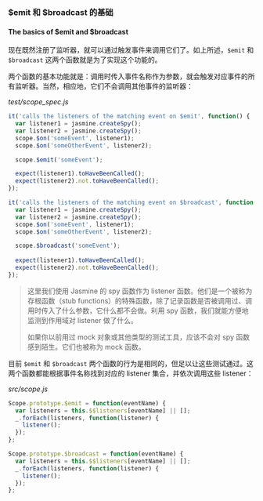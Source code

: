 ### $emit 和 $broadcast 的基础
#### The basics of $emit and $broadcast

现在既然注册了监听器，就可以通过触发事件来调用它们了。如上所述，`$emit` 和 `$broadcast` 这两个函数就是为了实现这个功能的。

两个函数的基本功能就是：调用时传入事件名称作为参数，就会触发对应事件的所有监听器。当然，相应地，它们不会调用其他事件的监听器：

_test/scope_spec.js_

```js
it('calls the listeners of the matching event on $emit', function() {
  var listener1 = jasmine.createSpy();
  var listener2 = jasmine.createSpy();
  scope.$on('someEvent', listener1);
  scope.$on('someOtherEvent', listener2);

  scope.$emit('someEvent');

  expect(listener1).toHaveBeenCalled();
  expect(listener2).not.toHaveBeenCalled();
});

it('calls the listeners of the matching event on $broadcast', function() {
  var listener1 = jasmine.createSpy();
  var listener2 = jasmine.createSpy();
  scope.$on('someEvent', listener1);
  scope.$on('someOtherEvent', listener2);

  scope.$broadcast('someEvent');
  
  expect(listener1).toHaveBeenCalled();
  expect(listener2).not.toHaveBeenCalled();
});
```

> 这里我们使用 Jasmine 的 spy 函数作为 listener 函数。他们是一个被称为存根函数（stub functions）的特殊函数，除了记录函数是否被调用过、调用时传入了什么参数，它什么都不会做。利用 spy 函数，我们就能方便地监测到作用域对 listener 做了什么。
> 
> 如果你以前用过 mock 对象或其他类型的测试工具，应该不会对 spy 函数感到陌生。它们也被称为 mock 函数。

目前 `$emit` 和 `$broadcast` 两个函数的行为是相同的，但足以让这些测试通过。这两个函数都能根据事件名称找到对应的 listener 集合，并依次调用这些 listener：

_src/scope.js_

```js
Scope.prototype.$emit = function(eventName) {
  var listeners = this.$$listeners[eventName] || [];
  _.forEach(listeners, function(listener) {
    listener();
  });
};

Scope.prototype.$broadcast = function(eventName) {
  var listeners = this.$$listeners[eventName] || [];
  _.forEach(listeners, function(listener) {
    listener();
  });
};
```
